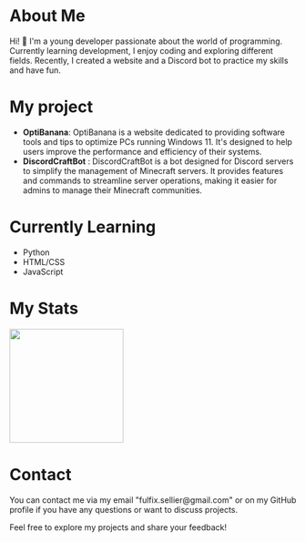 <h1>About Me</h1>
Hi! 👋 I'm a young developer passionate about the world of programming. Currently learning development, I enjoy coding and exploring different fields. Recently, I created a website and a Discord bot to practice my skills and have fun.

<h1> My project</h1>  
<ul>
  <li><strong>OptiBanana</strong>: OptiBanana is a website dedicated to providing software tools and tips to optimize PCs running Windows 11. It's designed to help users improve the performance and efficiency of their systems.</li>
  <li><strong>DiscordCraftBot</strong> : DiscordCraftBot is a bot designed for Discord servers to simplify the management of Minecraft servers. It provides features and commands to streamline server operations, making it easier for admins to manage their Minecraft communities.</li>
</ul>

<h1>Currently Learning</h1>
<ul>
  <li>Python <i class="devicon-python-plain"></i></li>
  <li>HTML/CSS <i class="devicon-html5-plain"></i><i class="devicon-css3-plain"></i></li>
  <li>JavaScript <i class="devicon-javascript-plain"></i></li>
</ul>

<h1>My Stats</h1>
<a href="https://github.com/anuraghazra/github-readme-stats">
  <img height=200 align="center" src="https://github-readme-stats.vercel.app/api?username=Fulfix&title_color=ff0000" />
</a>

<h1>Contact</h1>
You can contact me via my email "fulfix.sellier@gmail.com" or on my GitHub profile if you have any questions or want to discuss projects.

Feel free to explore my projects and share your feedback!
